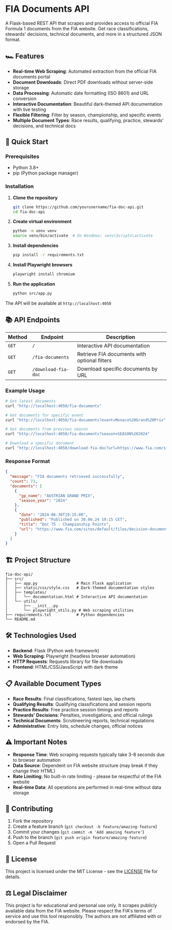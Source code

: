 # FIA Documents API

A Flask-based REST API that scrapes and provides access to official FIA Formula 1 documents from the FIA website. Get race classifications, stewards' decisions, technical documents, and more in a structured JSON format.

## 🏎️ Features

- **Real-time Web Scraping**: Automated extraction from the official FIA documents portal
- **Document Downloads**: Direct PDF downloads without server-side storage
- **Data Processing**: Automatic date formatting (ISO 8601) and URL conversion
- **Interactive Documentation**: Beautiful dark-themed API documentation with live testing
- **Flexible Filtering**: Filter by season, championship, and specific events
- **Multiple Document Types**: Race results, qualifying, practice, stewards' decisions, and technical docs

## 🚀 Quick Start

### Prerequisites

- Python 3.8+
- pip (Python package manager)

### Installation

1. **Clone the repository**
   ```bash
   git clone https://github.com/yourusername/fia-doc-api.git
   cd fia-doc-api
   ```

2. **Create virtual environment**
   ```bash
   python -m venv venv
   source venv/bin/activate  # On Windows: venv\Scripts\activate
   ```

3. **Install dependencies**
   ```bash
   pip install -r requirements.txt
   ```

4. **Install Playwright browsers**
   ```bash
   playwright install chromium
   ```

5. **Run the application**
   ```bash
   python src/app.py
   ```

The API will be available at `http://localhost:4050`

## 📚 API Endpoints

| Method | Endpoint | Description |
|--------|----------|-------------|
| `GET` | `/` | Interactive API documentation |
| `GET` | `/fia-documents` | Retrieve FIA documents with optional filters |
| `GET` | `/download-fia-doc` | Download specific documents by URL |

### Example Usage

```bash
# Get latest documents
curl "http://localhost:4050/fia-documents"

# Get documents for specific event
curl "http://localhost:4050/fia-documents?event=Monaco%20Grand%20Prix"

# Get documents from previous season
curl "http://localhost:4050/fia-documents?season=SEASON%202024"

# Download a specific document
curl "http://localhost:4050/download-fia-doc?url=https://www.fia.com/sites/default/files/..."
```

### Response Format

```json
{
  "message": "FIA documents retrieved successfully",
  "count": 73,
  "documents": [
    {
      "gp_name": "AUSTRIAN GRAND PRIX",
      "season_year": "2024"
    },
    {
      "date": "2024-06-30T19:15:00",
      "published": "Published on 30.06.24 19:15 CET",
      "title": "Doc 75 - Championship Points",
      "url": "https://www.fia.com/sites/default/files/decision-document/..."
    }
  ]
}
```

## 🏗️ Project Structure

```
fia-doc-api/
├── src/
│   ├── app.py                 # Main Flask application
│   ├── static/css/style.css   # Dark-themed documentation styles
│   ├── templates/
│   │   └── documentation.html # Interactive API documentation
│   └── utils/
│       ├── __init__.py
│       └── playwright_utils.py # Web scraping utilities
├── requirements.txt           # Python dependencies
└── README.md
```

## 🛠️ Technologies Used

- **Backend**: Flask (Python web framework)
- **Web Scraping**: Playwright (headless browser automation)
- **HTTP Requests**: Requests library for file downloads
- **Frontend**: HTML/CSS/JavaScript with dark theme

## 📋 Available Document Types

- **Race Results**: Final classifications, fastest laps, lap charts
- **Qualifying Results**: Qualifying classifications and session reports  
- **Practice Results**: Free practice session timings and reports
- **Stewards' Decisions**: Penalties, investigations, and official rulings
- **Technical Documents**: Scrutineering reports, technical regulations
- **Administrative**: Entry lists, schedule changes, official notices

## ⚠️ Important Notes

- **Response Time**: Web scraping requests typically take 3-8 seconds due to browser automation
- **Data Source**: Dependent on FIA website structure (may break if they change their HTML)
- **Rate Limiting**: No built-in rate limiting - please be respectful of the FIA website
- **Real-time Data**: All operations are performed in real-time without data storage

## 🤝 Contributing

1. Fork the repository
2. Create a feature branch (`git checkout -b feature/amazing-feature`)
3. Commit your changes (`git commit -m 'Add amazing feature'`)
4. Push to the branch (`git push origin feature/amazing-feature`)
5. Open a Pull Request

## 📝 License

This project is licensed under the MIT License - see the [LICENSE](LICENSE) file for details.

## ⚖️ Legal Disclaimer

This project is for educational and personal use only. It scrapes publicly available data from the FIA website. Please respect the FIA's terms of service and use this tool responsibly. The authors are not affiliated with or endorsed by the FIA.
